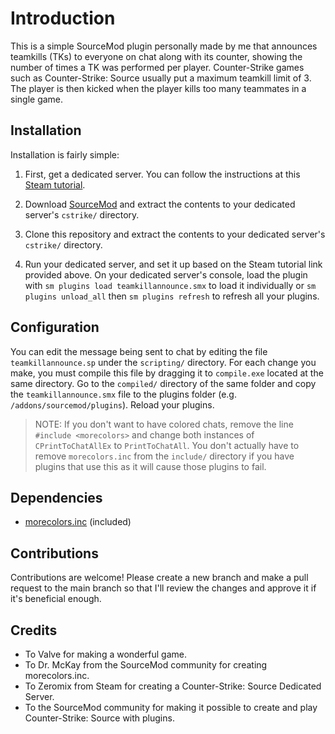 # Introduction

This is a simple SourceMod plugin personally made by me that announces teamkills (TKs) to everyone on chat along with its counter, showing the number of times a TK was performed per player. Counter-Strike games such as Counter-Strike: Source usually put a maximum teamkill limit of 3. The player is then kicked when the player kills too many teammates in a single game.

## Installation

Installation is fairly simple: 

1. First, get a dedicated server. You can follow the instructions at this [Steam tutorial](https://steamcommunity.com/sharedfiles/filedetails/?id=397365275).

2. Download [SourceMod](https://www.sourcemod.net/downloads.php) and extract the contents to your dedicated server's `cstrike/` directory.

3. Clone this repository and extract the contents to your dedicated server's `cstrike/` directory.

4. Run your dedicated server, and set it up based on the Steam tutorial link provided above. On your dedicated server's console, load the plugin with `sm plugins load teamkillannounce.smx` to load it individually or `sm plugins unload_all` then `sm plugins refresh` to refresh all your plugins.

## Configuration

You can edit the message being sent to chat by editing the file `teamkillannounce.sp` under the `scripting/` directory. For each change you make, you must compile this file by dragging it to `compile.exe` located at the same directory. Go to the `compiled/` directory of the same folder and copy the `teamkillannounce.smx` file to the plugins folder (e.g. `/addons/sourcemod/plugins`). Reload your plugins.

> NOTE: If you don't want to have colored chats, remove the line `#include <morecolors>` and change both instances of `CPrintToChatAllEx` to `PrintToChatAll`. You don't actually have to remove `morecolors.inc` from the `include/` directory if you have plugins that use this as it will cause those plugins to fail.

## Dependencies

- [morecolors.inc](https://forums.alliedmods.net/showthread.php?t=185016) (included)

## Contributions

Contributions are welcome! Please create a new branch and make a pull request to the main branch so that I'll review the changes and approve it if it's beneficial enough.

## Credits

- To Valve for making a wonderful game.
- To Dr. McKay from the SourceMod community for creating morecolors.inc.
- To Zeromix from Steam for creating a Counter-Strike: Source Dedicated Server.
- To the SourceMod community for making it possible to create and play Counter-Strike: Source with plugins.
